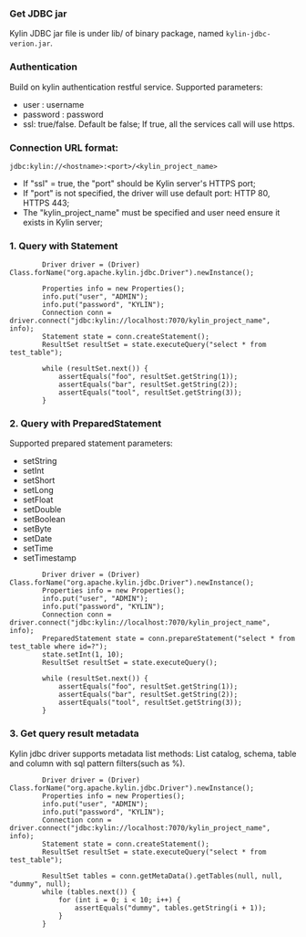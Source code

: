 ### Get JDBC jar

Kylin JDBC jar file is under lib/ of binary package, named `kylin-jdbc-verion.jar`.

### Authentication
Build on kylin authentication restful service. Supported parameters:
* user : username 
* password : password
* ssl: true/false. Default be false; If true, all the services call will use https.

### Connection URL format:
```
jdbc:kylin://<hostname>:<port>/<kylin_project_name>
```
* If "ssl" = true, the "port" should be Kylin server's HTTPS port; 
* If "port" is not specified, the driver will use default port: HTTP 80, HTTPS 443;
* The "kylin_project_name" must be specified and user need ensure it exists in Kylin server;

### 1. Query with Statement
```
        Driver driver = (Driver) Class.forName("org.apache.kylin.jdbc.Driver").newInstance();

        Properties info = new Properties();
        info.put("user", "ADMIN");
        info.put("password", "KYLIN");
        Connection conn = driver.connect("jdbc:kylin://localhost:7070/kylin_project_name", info);
        Statement state = conn.createStatement();
        ResultSet resultSet = state.executeQuery("select * from test_table");

        while (resultSet.next()) {
            assertEquals("foo", resultSet.getString(1));
            assertEquals("bar", resultSet.getString(2));
            assertEquals("tool", resultSet.getString(3));
        }
```

### 2. Query with PreparedStatement
Supported prepared statement parameters:
* setString
* setInt
* setShort
* setLong
* setFloat
* setDouble
* setBoolean
* setByte
* setDate
* setTime
* setTimestamp

```
        Driver driver = (Driver) Class.forName("org.apache.kylin.jdbc.Driver").newInstance();
        Properties info = new Properties();
        info.put("user", "ADMIN");
        info.put("password", "KYLIN");
        Connection conn = driver.connect("jdbc:kylin://localhost:7070/kylin_project_name", info);
        PreparedStatement state = conn.prepareStatement("select * from test_table where id=?");
        state.setInt(1, 10);
        ResultSet resultSet = state.executeQuery();

        while (resultSet.next()) {
            assertEquals("foo", resultSet.getString(1));
            assertEquals("bar", resultSet.getString(2));
            assertEquals("tool", resultSet.getString(3));
        }
```

### 3. Get query result metadata
Kylin jdbc driver supports metadata list methods:
List catalog, schema, table and column with sql pattern filters(such as %).

```
        Driver driver = (Driver) Class.forName("org.apache.kylin.jdbc.Driver").newInstance();
        Properties info = new Properties();
        info.put("user", "ADMIN");
        info.put("password", "KYLIN");
        Connection conn = driver.connect("jdbc:kylin://localhost:7070/kylin_project_name", info);
        Statement state = conn.createStatement();
        ResultSet resultSet = state.executeQuery("select * from test_table");

        ResultSet tables = conn.getMetaData().getTables(null, null, "dummy", null);
        while (tables.next()) {
            for (int i = 0; i < 10; i++) {
                assertEquals("dummy", tables.getString(i + 1));
            }
        }
```
